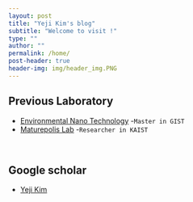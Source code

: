 ```yaml
---
layout: post
title: "Yeji Kim's blog"
subtitle: "Welcome to visit !"
type: ""
author: ""
permalink: /home/
post-header: true
header-img: img/header_img.PNG
---
```


## Previous Laboratory

- [Environmental Nano Technology](https://enl.gist.ac.kr/enl/) -`Master in GIST` 
- [Maturepolis Lab](https://maturepolis.com/) -`Researcher in KAIST`

<br />

## Google scholar

- [Yeji Kim](https://scholar.google.com/citations?user=GtDE7SIAAAAJ&hl=en)

<br />
